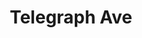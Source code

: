 ---
title: Telegraph Ave
slug: telegraph-ave
artist: Childish Gambino
youtube: p3f-eDzkxcw
position: 54
---